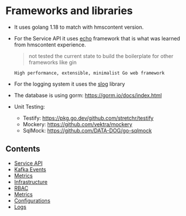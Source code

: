 # Frameworks and libraries

- It uses golang 1.18 to match with hmscontent version.
- For the Service API it uses [echo](https://echo.labstack.com/)
  framework that is what was learned from hmscontent experience.
  > not tested the current state to build the boilerplate for
  > other frameworks like gin

  ```raw
  High performance, extensible, minimalist Go web framework
  ```

- For the logging system it uses the [slog](https://go.dev/blog/slog) library

- The database is using gorm: https://gorm.io/docs/index.html

- Unit Testing:
  - Testify: https://pkg.go.dev/github.com/stretchr/testify
  - Mockery: https://github.com/vektra/mockery
  - SqlMock: https://github.com/DATA-DOG/go-sqlmock

## Contents

- [Service API](01-service-api.md)
- [Kafka Events](02-event-api.md)
- [Metrics](03-metrics.md)
- [Infrastructure](04-infrastructure.md)
- [RBAC](05-rbac.md)
- [Metrics](06-metrics.md)
- [Configurations](07-configs.md)
- [Logs](08-logs.md)
